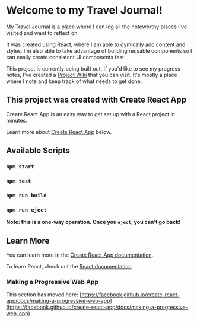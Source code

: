 # Welcome to my Travel Journal!

My Travel Journal is a place where I can log all the noteworthy places I've visited and want to reflect on.

It was created using React, where I am able to dymically add content and styles. I'm also able to take advantage of building reusable components so I can easily create consistent UI components fast.

This project is currently being built out. If you'd like to see my progress notes, I've created a [Project Wiki](https://github.com/caseyocampo/travel-journal/wiki) that you can visit. It's mostly a place where I note and keep track of what needs to get done.

## This project was created with Create React App

Create React App is an easy way to get set up with a React project in minutes.

Learn more about [Create React App](https://github.com/facebook/create-react-app) below.

## Available Scripts

### `npm start`

### `npm test`

### `npm run build`

### `npm run eject`

**Note: this is a one-way operation. Once you `eject`, you can't go back!**

## Learn More

You can learn more in the [Create React App documentation](https://facebook.github.io/create-react-app/docs/getting-started).

To learn React, check out the [React documentation](https://reactjs.org/).

### Making a Progressive Web App

This section has moved here: [https://facebook.github.io/create-react-app/docs/making-a-progressive-web-app](https://facebook.github.io/create-react-app/docs/making-a-progressive-web-app)
